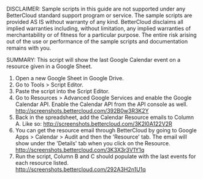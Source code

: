 DISCLAIMER: Sample scripts in this guide are not supported under any BetterCloud standard support program or service. The sample scripts are provided AS IS without warranty of any kind. BetterCloud disclaims all implied warranties including, without limitation, any implied warranties of merchantability or of fitness for a particular purpose. The entire risk arising out of the use or performance of the sample scripts and documentation remains with you.

SUMMARY: This script will show the last Google Calendar event on a resource given in a Google Sheet.

1) Open a new Google Sheet in Google Drive.
2) Go to Tools > Script Editor.
3) Paste the script into the Script Editor.
4) Go to Resources > Advanced Google Services and enable the Google Calendar API. Enable the Calendar API from the API console as well. http://screenshots.bettercloud.com/392B0w3R3K2Y
5) Back in the spreadsheet, add the Calendar Resource emails to Column A. Like so: http://screenshots.bettercloud.com/3K2l0A122V2R
6) You can get the resource email through BetterCloud by going to Google Apps > Calendar > Audit and then the 'Resource' tab. The email will show under the 'Details' tab when you click on the Resource. http://screenshots.bettercloud.com/3K3X3r3V1Y1q
6) Run the script, Column B and C should populate with the last events for each resource listed. http://screenshots.bettercloud.com/292A3H2n1U1q

